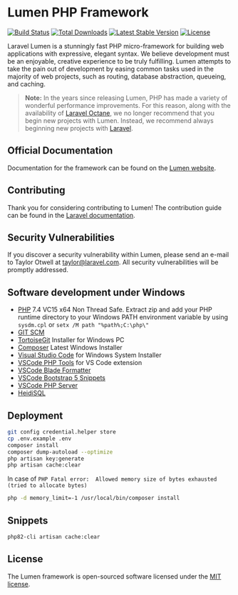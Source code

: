 # Lumen PHP Framework

[![Build Status](https://travis-ci.org/laravel/lumen-framework.svg)](https://travis-ci.org/laravel/lumen-framework)
[![Total Downloads](https://img.shields.io/packagist/dt/laravel/lumen-framework)](https://packagist.org/packages/laravel/lumen-framework)
[![Latest Stable Version](https://img.shields.io/packagist/v/laravel/lumen-framework)](https://packagist.org/packages/laravel/lumen-framework)
[![License](https://img.shields.io/packagist/l/laravel/lumen)](https://packagist.org/packages/laravel/lumen-framework)

Laravel Lumen is a stunningly fast PHP micro-framework for building web applications with expressive, elegant syntax. We believe development must be an enjoyable, creative experience to be truly fulfilling. Lumen attempts to take the pain out of development by easing common tasks used in the majority of web projects, such as routing, database abstraction, queueing, and caching.

> **Note:** In the years since releasing Lumen, PHP has made a variety of wonderful performance improvements. For this reason, along with the availability of [Laravel Octane](https://laravel.com/docs/octane), we no longer recommend that you begin new projects with Lumen. Instead, we recommend always beginning new projects with [Laravel](https://laravel.com).

## Official Documentation

Documentation for the framework can be found on the [Lumen website](https://lumen.laravel.com/docs).

## Contributing

Thank you for considering contributing to Lumen! The contribution guide can be found in the [Laravel documentation](https://laravel.com/docs/contributions).

## Security Vulnerabilities

If you discover a security vulnerability within Lumen, please send an e-mail to Taylor Otwell at taylor@laravel.com. All security vulnerabilities will be promptly addressed.

## Software development under Windows
* [PHP](https://windows.php.net/download/) 7.4 VC15 x64 Non Thread Safe. Extract zip and add your PHP runtime directory to your Windows PATH environment variable by using  `sysdm.cpl` or `setx /M path "%path%;C:\php\"`
* [GIT SCM](https://git-scm.com/download/win)
* [TortoiseGit](https://tortoisegit.org/download/) Installer for Windows PC 
* [Composer](https://getcomposer.org/download/) Latest Windows Installer
* [Visual Studio Code](https://code.visualstudio.com/download) for Windows System Installer 
* [VSCode PHP Tools](https://marketplace.visualstudio.com/items?itemName=DEVSENSE.phptools-vscode) for VS Code extension
* [VSCode Blade Formatter](https://marketplace.visualstudio.com/items?itemName=amirmarmul.laravel-blade-vscode)
* [VSCode Bootstrap 5 Snippets](https://marketplace.visualstudio.com/items?itemName=anbuselvanrocky.bootstrap5-vscode)
* [VSCode PHP Server](https://marketplace.visualstudio.com/items?itemName=brapifra.phpserver)
* [HeidiSQL](https://www.heidisql.com/download.php)

## Deployment

```sh
git config credential.helper store
cp .env.example .env
composer install
composer dump-autoload --optimize
php artisan key:generate
php artisan cache:clear
```

In case of `PHP Fatal error:  Allowed memory size of bytes exhausted (tried to allocate bytes)`
```sh
php -d memory_limit=-1 /usr/local/bin/composer install
```

## Snippets
```sh
php82-cli artisan cache:clear
```

## License

The Lumen framework is open-sourced software licensed under the [MIT license](https://opensource.org/licenses/MIT).
